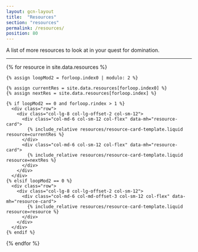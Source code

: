 ```yaml
---
layout: gcn-layout
title:  "Resources"
section: "resources"
permalink: /resources/
position: 80
---
```


<div class="row">
  <div class="col-lg-8 col-lg-offset-2 col-md-10 col-md-offset-1 col-sm-12">
    <p class="lead text-center">A list of more resources to look at in your quest for domination.</p>
    <hr>
  </div>
</div>

<div>

  {% for resource in site.data.resources %}

    {% assign loopMod2 = forloop.index0 | modulo: 2 %}

    {% assign currentRes = site.data.resources[forloop.index0] %}
    {% assign nextRes = site.data.resources[forloop.index] %}

    {% if loopMod2 == 0 and forloop.rindex > 1 %}
      <div class="row">
        <div class="col-lg-8 col-lg-offset-2 col-sm-12">
          <div class="col-md-6 col-sm-12 col-flex" data-mh="resource-card">
            {% include_relative resources/resource-card-template.liquid resource=currentRes %}
          </div>
          <div class="col-md-6 col-sm-12 col-flex" data-mh="resource-card">
            {% include_relative resources/resource-card-template.liquid resource=nextRes %}
          </div>
        </div>
      </div>
    {% elsif loopMod2 == 0 %}
      <div class="row">
        <div class="col-lg-8 col-lg-offset-2 col-sm-12">
          <div class="col-md-6 col-md-offset-3 col-sm-12 col-flex" data-mh="resource-card">
            {% include_relative resources/resource-card-template.liquid resource=resource %}
          </div>
        </div>
      </div>
    {% endif %}

  {% endfor %}

</div>

